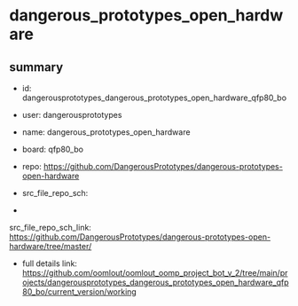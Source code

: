 # dangerous_prototypes_open_hardware
 
## summary 
* id: dangerousprototypes_dangerous_prototypes_open_hardware_qfp80_bo
* user: dangerousprototypes
* name: dangerous_prototypes_open_hardware
* board: qfp80_bo
* repo: https://github.com/DangerousPrototypes/dangerous-prototypes-open-hardware



* src_file_repo_sch: 
*
 src_file_repo_sch_link: https://github.com/DangerousPrototypes/dangerous-prototypes-open-hardware/tree/master/
* full details link: https://github.com/oomlout/oomlout_oomp_project_bot_v_2/tree/main/projects/dangerousprototypes_dangerous_prototypes_open_hardware_qfp80_bo/current_version/working  






